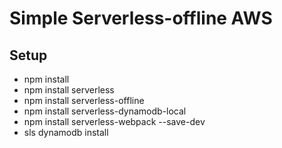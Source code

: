 # Simple Serverless-offline AWS

## Setup
 - npm install
 - npm install serverless
 - npm install serverless-offline
 - npm install serverless-dynamodb-local
 - npm install serverless-webpack --save-dev
 - sls dynamodb install